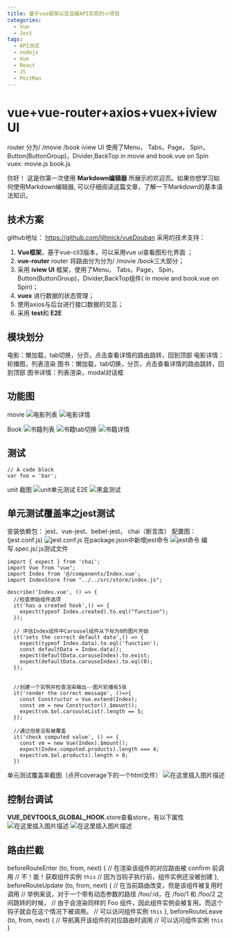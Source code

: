 ```yaml
---
title: 基于vue框架以及豆瓣API实现的小项目
categories: 
  - Vue
  - Jest
tags:
  - API测试
  - nodejs
  - Vue
  - React
  - JS
  - PostMan
---
```

<!--more-->
# vue+vue-router+axios+vuex+iview UI
router 分为/  /movie  /book
iview UI 使用了Menu， Tabs，Page， Spin， Button(ButtonGroup)，Divider,BackTop
<BackTop></BackTop> in  movie and book.vue on Spin
vuex: movie.js  book.js 

你好！ 这是你第一次使用 **Markdown编辑器** 所展示的欢迎页。如果你想学习如何使用Markdown编辑器, 可以仔细阅读这篇文章，了解一下Markdown的基本语法知识。

## 技术方案
github地址： https://github.com/ljlhnick/vueDouban
采用的技术支持：
 1. **Vue框架**，基于vue-cli3版本，可以采用vue ui查看图形化界面 ；
 2. **vue-router** router 将路由分为分为/  /movie  /book三大部分；
 3. 采用 **iview UI** 框架，使用了Menu， Tabs，Page， Spin， Button(ButtonGroup)，Divider,BackTop组件(<BackTop></BackTop> in  movie and book.vue on Spin)；
 4.  **vuex** 进行数据的状态管理；
 5. 使用axios与后台进行接口数据的交互；
 6. 采用 **test**和 **E2E** 
 [^1]: [mermaid语法说明](https://mermaidjs.github.io/)

## 模块划分

电影：懒加载，tab切换，分页，点击查看详情的路由跳转，回到顶部
电影详情：轮播图，列表渲染
图书：懒加载，tab切换，分页，点击查看详情的路由跳转，回到顶部
图书详情：列表渲染，modal对话框


## 功能图
movie
![电影列表](https://img-blog.csdnimg.cn/20200430173809269.png?x-oss-process=image/watermark,type_ZmFuZ3poZW5naGVpdGk,shadow_10,text_aHR0cHM6Ly9ibG9nLmNzZG4ubmV0L2xqbGhuaWNr,size_16,color_FFFFFF,t_70)
![电影详情](https://img-blog.csdnimg.cn/20200430173910296.png?x-oss-process=image/watermark,type_ZmFuZ3poZW5naGVpdGk,shadow_10,text_aHR0cHM6Ly9ibG9nLmNzZG4ubmV0L2xqbGhuaWNr,size_16,color_FFFFFF,t_70)

Book
![书籍列表](https://img-blog.csdnimg.cn/20200430173606571.png?x-oss-process=image/watermark,type_ZmFuZ3poZW5naGVpdGk,shadow_10,text_aHR0cHM6Ly9ibG9nLmNzZG4ubmV0L2xqbGhuaWNr,size_16,color_FFFFFF,t_70)
![书籍tab切换](https://img-blog.csdnimg.cn/20200430173655431.png?x-oss-process=image/watermark,type_ZmFuZ3poZW5naGVpdGk,shadow_10,text_aHR0cHM6Ly9ibG9nLmNzZG4ubmV0L2xqbGhuaWNr,size_16,color_FFFFFF,t_70)
![书籍详情](https://img-blog.csdnimg.cn/20200430173741476.png?x-oss-process=image/watermark,type_ZmFuZ3poZW5naGVpdGk,shadow_10,text_aHR0cHM6Ly9ibG9nLmNzZG4ubmV0L2xqbGhuaWNr,size_16,color_FFFFFF,t_70)

## 测试
```
// A code block
var foo = 'bar';
```
unit 截图
![unit单元测试](https://img-blog.csdnimg.cn/20200430173337642.png?x-oss-process=image/watermark,type_ZmFuZ3poZW5naGVpdGk,shadow_10,text_aHR0cHM6Ly9ibG9nLmNzZG4ubmV0L2xqbGhuaWNr,size_16,color_FFFFFF,t_70)
E2E
![黑盒测试](https://img-blog.csdnimg.cn/2020043017345324.png?x-oss-process=image/watermark,type_ZmFuZ3poZW5naGVpdGk,shadow_10,text_aHR0cHM6Ly9ibG9nLmNzZG4ubmV0L2xqbGhuaWNr,size_16,color_FFFFFF,t_70)
## 单元测试覆盖率之jest测试
安装依赖包： jest、vue-jest、bebel-jest， chai（断言库）
配置图：(jest.conf.js)
![jest.conf.js](https://img-blog.csdnimg.cn/20200523172121918.png?x-oss-process=image/watermark,type_ZmFuZ3poZW5naGVpdGk,shadow_10,text_aHR0cHM6Ly9ibG9nLmNzZG4ubmV0L2xqbGhuaWNr,size_16,color_FFFFFF,t_70)
在package.json中新增jest命令
![jest命令](https://img-blog.csdnimg.cn/20200523172358292.png?x-oss-process=image/watermark,type_ZmFuZ3poZW5naGVpdGk,shadow_10,text_aHR0cHM6Ly9ibG9nLmNzZG4ubmV0L2xqbGhuaWNr,size_16,color_FFFFFF,t_70)
编写.spec.js/.js测试文件
```
import { expect } from 'chai';
import Vue from "vue";
import Index from '@/components/Index.vue';
import IndexStore from "../../src/store/index.js";

describe('Index.vue', () => {
  //检查原始组件选项
  it('has a created hook',() => {
    expect(typeof Index.created).to.eql("function");
  });

  // 评估Index组件中Carousel组件从下标为0的图片开始
  it('sets the correct default data',() => { 
    expect(typeof Index.data).to.eql('function');
    const defaultData = Index.data();
    expect(defaultData.carouseIndex).to.exist;
    expect(defaultData.carouseIndex).to.eql(0);
  });


  //创建一个实例并检查渲染输出--图片轮播有5张
  it('render the correct message', ()=>{
    const Constructor = Vue.extend(Index);
    const vm = new Constructor().$mount();
    expect(vm.$el.carsouleList).length == 5;
  });

  //通过但是没有被覆盖
  it('check computed value', () => {
    const vm = new Vue(Index).$mount();
    expect(Index.computed.products).length === 4;
    expect(vm.$el.products).length > 0;
  })
```
单元测试覆盖率截图（点开coverage下的一个html文件）
![在这里插入图片描述](https://img-blog.csdnimg.cn/20200528135358486.png?x-oss-process=image/watermark,type_ZmFuZ3poZW5naGVpdGk,shadow_10,text_aHR0cHM6Ly9ibG9nLmNzZG4ubmV0L2xqbGhuaWNr,size_16,color_FFFFFF,t_70)
## 控制台调试
__VUE_DEVTOOLS_GLOBAL_HOOK__.store查看store，有以下属性
![在这里插入图片描述](https://img-blog.csdnimg.cn/20200430175551604.png?x-oss-process=image/watermark,type_ZmFuZ3poZW5naGVpdGk,shadow_10,text_aHR0cHM6Ly9ibG9nLmNzZG4ubmV0L2xqbGhuaWNr,size_16,color_FFFFFF,t_70)
![在这里插入图片描述](https://img-blog.csdnimg.cn/20200430175645276.png?x-oss-process=image/watermark,type_ZmFuZ3poZW5naGVpdGk,shadow_10,text_aHR0cHM6Ly9ibG9nLmNzZG4ubmV0L2xqbGhuaWNr,size_16,color_FFFFFF,t_70)
## 路由拦截
 beforeRouteEnter (to, from, next) {
    // 在渲染该组件的对应路由被 confirm 前调用
    // 不！能！获取组件实例 `this`
    // 因为当钩子执行前，组件实例还没被创建
  },
  beforeRouteUpdate (to, from, next) {
    // 在当前路由改变，但是该组件被复用时调用
    // 举例来说，对于一个带有动态参数的路径 /foo/:id，在 /foo/1 和 /foo/2 之间跳转的时候，
    // 由于会渲染同样的 Foo 组件，因此组件实例会被复用。而这个钩子就会在这个情况下被调用。
    // 可以访问组件实例 `this`
  },
  beforeRouteLeave (to, from, next) {
    // 导航离开该组件的对应路由时调用
    // 可以访问组件实例 `this`
  }


